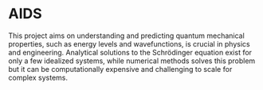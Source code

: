 # AIDS
This project aims on understanding and predicting quantum mechanical properties, such as energy levels and wavefunctions, is crucial in physics and engineering. Analytical solutions to the Schrödinger equation exist for only a few idealized systems, while numerical methods solves this problem but it can be computationally expensive and challenging to scale for complex systems.
